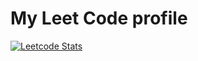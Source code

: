 # My Leet Code profile
[![Leetcode Stats](https://leetcard.jacoblin.cool/99Astral99)](https://leetcode.com/99Astral99)
